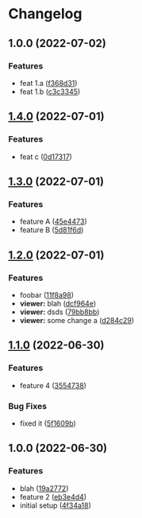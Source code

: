 # Changelog

## 1.0.0 (2022-07-02)


### Features

* feat 1.a ([f368d31](https://github.com/achamas-playco/continuous-test/commit/f368d31f37de766fedfdbf06d059de852f1253ef))
* feat 1.b ([c3c3345](https://github.com/achamas-playco/continuous-test/commit/c3c33450721c64c615bec052cdd7e43b3fa83d8e))

## [1.4.0](https://github.com/achamas-playco/continuous-test/compare/v1.3.0...v1.4.0) (2022-07-01)


### Features

* feat c ([0d17317](https://github.com/achamas-playco/continuous-test/commit/0d17317109ff4b47dd62e143ee1aa2f5b944835e))

## [1.3.0](https://github.com/achamas-playco/continuous-test/compare/v1.2.0...v1.3.0) (2022-07-01)


### Features

* feature A ([45e4473](https://github.com/achamas-playco/continuous-test/commit/45e4473cecbe9ce83aac3f0357b4afa199c15de9))
* feature B ([5d81f6d](https://github.com/achamas-playco/continuous-test/commit/5d81f6d330ecd89f4b39e89af4d8ee34c9a8b264))

## [1.2.0](https://github.com/achamas-playco/continuous-test/compare/v1.1.0...v1.2.0) (2022-07-01)


### Features

* foobar ([11f8a98](https://github.com/achamas-playco/continuous-test/commit/11f8a9810bb865172126d28531311a5616d52d87))
* **viewer:** blah ([dcf964e](https://github.com/achamas-playco/continuous-test/commit/dcf964e725e0e9fbf2e94adc1a79f16e1a16c35b))
* **viewer:** dsds ([79bb8bb](https://github.com/achamas-playco/continuous-test/commit/79bb8bb174262e42399fffed374e09d7b4016624))
* **viewer:** some change a ([d284c29](https://github.com/achamas-playco/continuous-test/commit/d284c295577f1f7ac5a9b894f0062bd4986f0f12))

## [1.1.0](https://github.com/achamas-playco/continuous-test/compare/v1.0.0...v1.1.0) (2022-06-30)


### Features

* feature 4 ([3554738](https://github.com/achamas-playco/continuous-test/commit/35547386fcfe60abe1fe98be14047af7e60260c0))


### Bug Fixes

* fixed it ([5f1609b](https://github.com/achamas-playco/continuous-test/commit/5f1609bda7cdaeeb776942bfff886493292cd27d))

## 1.0.0 (2022-06-30)


### Features

* blah ([19a2772](https://github.com/achamas-playco/continuous-test/commit/19a2772ce5948629106bdc357d27beca67ee7da9))
* feature 2 ([eb3e4d4](https://github.com/achamas-playco/continuous-test/commit/eb3e4d4d699c36cca3ff017c34defdd2282f6332))
* initial setup ([4f34a18](https://github.com/achamas-playco/continuous-test/commit/4f34a18824834707cf4e8ae2848ee195774f54c0))
